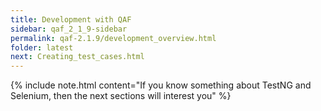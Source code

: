 ```yaml
---
title: Development with QAF
sidebar: qaf_2_1_9-sidebar
permalink: qaf-2.1.9/development_overview.html
folder: latest
next: Creating_test_cases.html
---
```


{% include note.html content="If you know something about TestNG and Selenium, then the next sections will interest you" %}